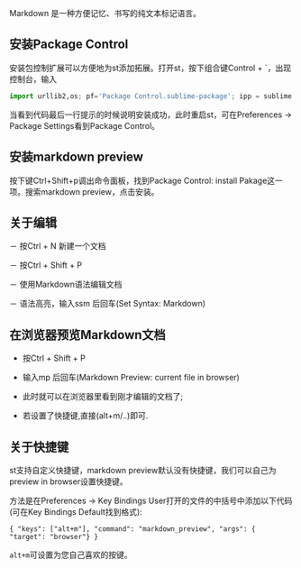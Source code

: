 Markdown 是一种方便记忆、书写的纯文本标记语言。

##  安装Package Control

安装包控制扩展可以方便地为st添加拓展。打开st，按下组合键Control + `，出现控制台，输入

```python
import urllib2,os; pf='Package Control.sublime-package'; ipp = sublime.installed_packages_path(); os.makedirs( ipp ) if not os.path.exists(ipp) else None; urllib2.install_opener( urllib2.build_opener( urllib2.ProxyHandler( ))); open( os.path.join( ipp, pf), 'wb' ).write( urllib2.urlopen( 'http://sublime.wbond.net/' +pf.replace( ' ','%20' )).read()); print( 'Please restart Sublime Text to finish installation')
```

当看到代码最后一行提示的时候说明安装成功，此时重启st，可在Preferences -> Package Settings看到Package Control。

## 安装markdown preview

按下键Ctrl+Shift+p调出命令面板，找到Package Control: install Pakage这一项。搜索markdown preview，点击安装。

## 关于编辑

 － 按Ctrl + N 新建一个文档

 － 按Ctrl + Shift + P

 － 使用Markdown语法编辑文档

 － 语法高亮，输入ssm 后回车(Set Syntax: Markdown)

## 在浏览器预览Markdown文档

 - 按Ctrl + Shift + P

 - 输入mp 后回车(Markdown Preview: current file in browser)

 - 此时就可以在浏览器里看到刚才编辑的文档了;

 - 若设置了快捷键,直接(alt+m/..)即可.

## 关于快捷键

st支持自定义快捷键，markdown preview默认没有快捷键，我们可以自己为preview in browser设置快捷键。

方法是在Preferences -> Key Bindings User打开的文件的中括号中添加以下代码(可在Key Bindings Default找到格式):

```
{ "keys": ["alt+m"], "command": "markdown_preview", "args": { "target": "browser"} }
```

`alt+m`可设置为您自己喜欢的按键。